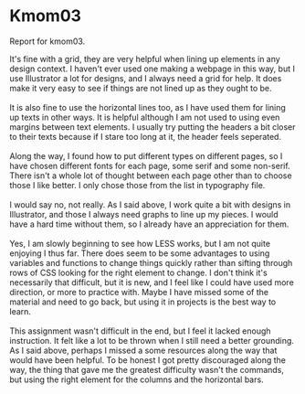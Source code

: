 Kmom03
===============================

Report for kmom03.

It's fine with a grid, they are very helpful when lining up elements in any design context. I haven't ever used one making a webpage in this way, but I use Illustrator a lot for designs, and I always need a grid for help.  It does make it very easy to see if things are not lined up as they ought to be. <br><br>
It is also fine to use the horizontal lines too, as I have used them for lining up texts in other ways. It is helpful although I am not used to using even margins between text elements.  I usually try putting the headers a bit closer to their texts because if I stare too long at it, the header feels seperated.<br><br>
Along the way, I found how to put different types on different pages, so I have chosen different fonts for each page, some serif and some non-serif.  There isn't a whole lot of thought between each page other than to choose those I like better. I only chose those from the list in typography file.<br><br>
I would say no, not really.  As I said above, I work quite a bit with designs in Illustrator, and those I always need graphs to line up my pieces.  I would have a hard time without them, so I already have an appreciation for them.<br><br>
Yes, I am slowly beginning to see how LESS works, but I am not quite enjoying I thus far.  There does seem to be some advantages to using variables and functions to change things quickly rather than sifting through rows of CSS looking for the right element to change.  I don't think it's necessarily that difficult, but it is new, and I feel like I could have used more direction, or more to practice with.  Maybe I have missed some of the material and need to go back, but using it in projects is the best way to learn.<br><br>
This assignment wasn't difficult in the end, but I feel it lacked enough instruction.  It felt like a lot to be thrown when I still need a better grounding. As I said above, perhaps I missed a some resources along the way that would have been helpful.  To be honest I got pretty discouraged along the way, the thing that gave me the greatest difficulty wasn't the commands, but using the right element for the columns and the horizontal bars.

